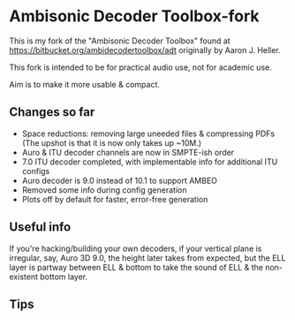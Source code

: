 Ambisonic Decoder Toolbox-fork
=========================

This is my fork of the "Ambisonic Decoder Toolbox" found at https://bitbucket.org/ambidecodertoolbox/adt originally by Aaron J. Heller.

This fork is intended to be for practical audio use, not for academic use.

Aim is to make it more usable & compact.

Changes so far
----
* Space reductions: removing large uneeded files & compressing PDFs (The upshot is that it is now only takes up ~10M.)
* Auro & ITU decoder channels are now in SMPTE-ish order
* 7.0 ITU decoder completed, with implementable info for additional ITU configs
* Auro decoder is 9.0 instead of 10.1 to support AMBEO
* Removed some info during config generation
* Plots off by default for faster, error-free generation

Useful info
----
If you're hacking/building your own decoders, if your vertical plane is irregular, say, Auro 3D 9.0, the height later takes from expected, but the ELL layer is partway between ELL & bottom to take the sound of ELL & the non-existent bottom layer.

Tips
----
